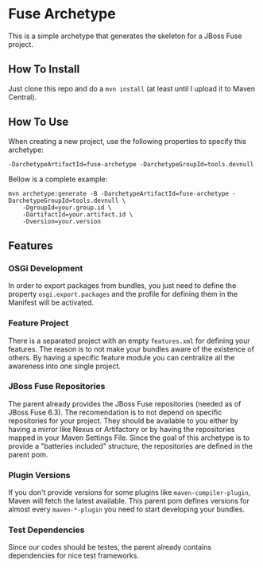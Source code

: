 # Fuse Archetype

This is a simple archetype that generates the skeleton for a JBoss Fuse project.

## How To Install

Just clone this repo and do a `mvn install` (at least until I upload it to Maven Central).

## How To Use

When creating a new project, use the following properties to specify this archetype:

`-DarchetypeArtifactId=fuse-archetype -DarchetypeGroupId=tools.devnull`

Bellow is a complete example:

~~~
mvn archetype:generate -B -DarchetypeArtifactId=fuse-archetype -DarchetypeGroupId=tools.devnull \
    -DgroupId=your.group.id \
    -DartifactId=your.artifact.id \
    -Dversion=your.version
~~~

## Features

### OSGi Development

In order to export packages from bundles, you just need to define the property `osgi.export.packages`
and the profile for defining them in the Manifest will be activated.

### Feature Project

There is a separated project with an empty `features.xml` for defining your features. The reason is
to not make your bundles aware of the existence of others. By having a specific feature module you
can centralize all the awareness into one single project.

### JBoss Fuse Repositories

The parent already provides the JBoss Fuse repositories (needed as of JBoss Fuse 6.3). The recomendation
is to not depend on specific repositories for your project. They should be available to you either
by having a mirror like Nexus or Artifactory or by having the repositories mapped in your Maven
Settings File. Since the goal of this archetype is to provide a "batteries included" structure, the
repositories are defined in the parent pom.

### Plugin Versions

If you don't provide versions for some plugins like `maven-compiler-plugin`, Maven will fetch the
latest available. This parent pom defines versions for almost every `maven-*-plugin` you need to
start developing your bundles.

### Test Dependencies

Since our codes should be testes, the parent already contains dependencies for nice test frameworks.
